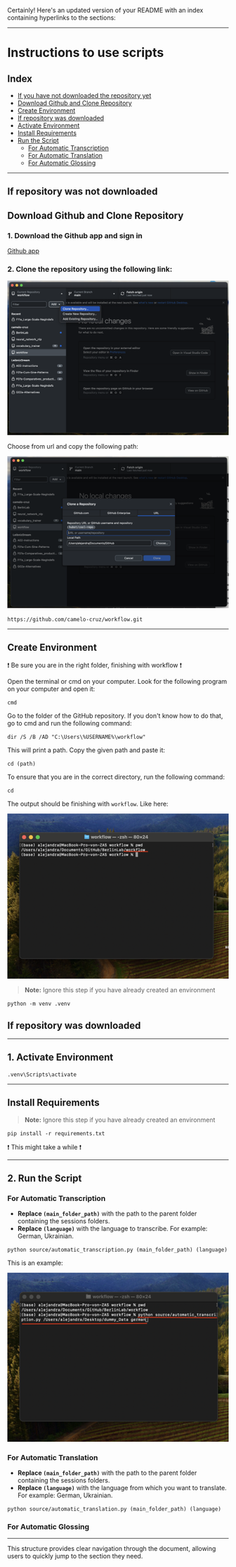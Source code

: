 Certainly! Here's an updated version of your README with an index containing hyperlinks to the sections:

---

# Instructions to use scripts

## Index
- [If you have not downloaded the repository yet](#if-repository-was-not-downloaded)
- [Download Github and Clone Repository](#download-github-and-clone-repository)
- [Create Environment](#create-environment)
- [If repository was downloaded](#if-repository-was-downloaded)
- [Activate Environment](#1-activate-environment)
- [Install Requirements](#install-requirements)
- [Run the Script](#2-run-the-script)
  - [For Automatic Transcription](#for-automatic-transcription)
  - [For Automatic Translation](#for-automatic-translation)
  - [For Automatic Glossing](#for-automatic-glossing)

---

## If repository was not downloaded

## Download Github and Clone Repository

### 1. Download the Github app and sign in

[Github app](https://desktop.github.com/download/)

### 2. Clone the repository using the following link:

![Github app](images/github_app.png "app")

Choose from url and copy the following path:

![from url](images/from_url.png "url")

```
https://github.com/camelo-cruz/workflow.git
```

---

## Create Environment

:exclamation: Be sure you are in the right folder, finishing with workflow :exclamation:

Open the terminal or cmd on your computer. Look for the following program on your computer and open it:

```
cmd
```

Go to the folder of the GitHub repository. If you don't know how to do that, go to cmd and run the following command:

```
dir /S /B /AD "C:\Users\%USERNAME%\workflow"
```

This will print a path. Copy the given path and paste it:

```
cd (path)
```

To ensure that you are in the correct directory, run the following command:

```
cd
```

The output should be finishing with `workflow`. Like here:

![path](images/workflow_path.png "path")

> **Note:** Ignore this step if you have already created an environment

```
python -m venv .venv
```

## If repository was downloaded

---

## 1. Activate Environment

```
.venv\Scripts\activate
```

---

## Install Requirements

> **Note:** Ignore this step if you have already created an environment

```
pip install -r requirements.txt
```
:exclamation: This might take a while :exclamation:

---

## 2. Run the Script

### For Automatic Transcription
- **Replace `(main_folder_path)`** with the path to the parent folder containing the sessions folders.
- **Replace `(language)`** with the language to transcribe. For example: German, Ukrainian.

```
python source/automatic_transcription.py (main_folder_path) (language)
```

This is an example:

![path](images/transcription_example.png "path")

### For Automatic Translation
- **Replace `(main_folder_path)`** with the path to the parent folder containing the sessions folders.
- **Replace `(language)`** with the language from which you want to translate. For example: German, Ukrainian.

```
python source/automatic_translation.py (main_folder_path) (language)
```

### For Automatic Glossing

---

This structure provides clear navigation through the document, allowing users to quickly jump to the section they need.